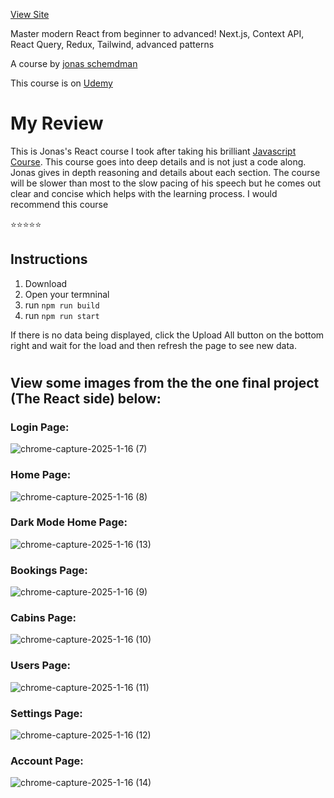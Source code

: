 [View Site](https://the-wild-oasis-lemon-gamma.vercel.app/)

Master modern React from beginner to advanced! Next.js, Context API, React Query, Redux, Tailwind, advanced patterns

A course by [jonas schemdman](https://jonas.io/)

This course is on [Udemy](https://www.udemy.com/course/the-ultimate-react-course/?couponCode=24T1MT11625CROW)
#

# My Review
This is Jonas's React course I took after taking his brilliant [Javascript Course](https://www.udemy.com/course/the-complete-javascript-course/).
This course goes into deep details and is not just a code along. Jonas gives in depth reasoning and details about each section.
The course will be slower than most to the slow pacing of his speech but he comes out clear and concise which helps with the learning process.
I would recommend this course 

⭐️⭐️⭐️⭐️⭐️

## Instructions
1. Download
2. Open your termninal
3. run `npm run build`
4. run `npm run start`

If there is no data being displayed, click the Upload All button on the bottom right and wait for the load and then refresh the page to see new data.

#
## View some images from the the one final project (The React side) below:

### Login Page:
![chrome-capture-2025-1-16 (7)](https://github.com/user-attachments/assets/301679cd-21b9-4159-a234-f8d80dd7f0ad)

### Home Page:
![chrome-capture-2025-1-16 (8)](https://github.com/user-attachments/assets/262c40c0-65ac-4fa5-a06c-57223f7ca56c)

### Dark Mode Home Page:
![chrome-capture-2025-1-16 (13)](https://github.com/user-attachments/assets/fd65e726-029d-453e-8235-6f5cb2f4fed7)

### Bookings Page:
![chrome-capture-2025-1-16 (9)](https://github.com/user-attachments/assets/781893a0-ae8b-4fa8-8ae3-bdc6014fb34f)

### Cabins Page:
![chrome-capture-2025-1-16 (10)](https://github.com/user-attachments/assets/56117c0f-7d05-403a-bf7e-d5cde5633ced)

### Users Page:
![chrome-capture-2025-1-16 (11)](https://github.com/user-attachments/assets/53387774-c130-4ade-9c58-72ece8096e50)

### Settings Page:
![chrome-capture-2025-1-16 (12)](https://github.com/user-attachments/assets/ac0fccb8-5262-43fd-98c0-f649616531ff)

### Account Page:
![chrome-capture-2025-1-16 (14)](https://github.com/user-attachments/assets/346ed60b-0642-4ba6-91ce-386881ce30c0)



